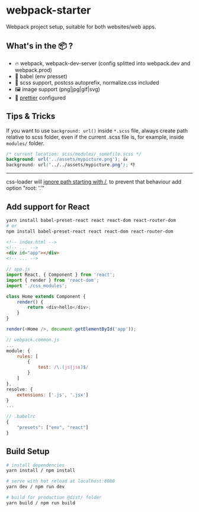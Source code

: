 webpack-starter
==============================

Webpack project setup, suitable for both websites/web apps.

## What's in the 📦 ?

* 🔥 webpack, webpack-dev-server (config splitted into webpack.dev and webpack.prod)
* 💪 babel (env presset)
* 🦄 scss support, postcss autoprefix, normalize.css included
* 🖼️ image support (png|jpg|gif|svg)
* 💅 [prettier](https://marketplace.visualstudio.com/items?itemName=esbenp.prettier-vscode) configured 

## Tips & Tricks

If you want to use `background: url()` inside `*.scss` file, always create path relative to scss folder, even if the current .scss file is, for example, inside `modules/` folder.

```scss
/* current location: scss/modules/_somefile.scss */
background: url('../assets/mypicture.png'); 👍 
background: url('../../assets/mypicture.png'); 👎 
```
---
css-loader will [ignore path starting with /](https://github.com/webpack-contrib/css-loader#root), to prevent that behaviour add option "root: '.'"

## Add support for React

```bash
yarn install babel-preset-react react react-dom react-router-dom
# or
npm install babel-preset-react react react-dom react-router-dom
```

```html
<!-- index.html -->
<!-- ... -->
<div id="app"></div>
<!-- ... -->
```

```javascript
// app.js
import React, { Component } from 'react';
import { render } from 'react-dom';
import './css_modules';

class Home extends Component {
    render() {
        return <div>hello</div>;
    }
}

render(<Home />, document.getElementById('app'));
```

```javascript
// webpack.common.js
...
module: {
    rules: [
        {
            test: /\.(js|jsx)$/
        }
    ]
},
resolve: {
    extensions: ['.js', '.jsx']
}
...
```

```javascript
// .babelrc
{
    "presets": ["env", "react"]
}
```

## Build Setup

```bash
# install dependencies
yarn install / npm install

# serve with hot reload at localhost:8080
yarn dev / npm run dev

# build for production @dist/ folder
yarn build / npm run build
```
